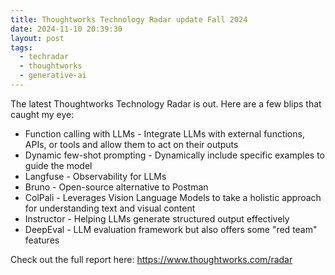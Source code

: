 ```yaml
---
title: Thoughtworks Technology Radar update Fall 2024
date: 2024-11-10 20:39:30
layout: post
tags:
  - techradar
  - thoughtworks
  - generative-ai
---
```


The latest Thoughtworks Technology Radar is out. Here are a few blips that caught my eye:

- Function calling with LLMs - Integrate LLMs with external functions, APIs, or tools and allow them to act on their outputs
- Dynamic few-shot prompting - Dynamically include specific examples to guide the model
- Langfuse - Observability for LLMs
- Bruno - Open-source alternative to Postman
- ColPali - Leverages Vision Language Models to take a holistic approach for understanding text and visual content
- Instructor - Helping LLMs generate structured output effectively
- DeepEval - LLM evaluation framework but also offers some "red team" features

Check out the full report here: https://www.thoughtworks.com/radar
